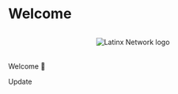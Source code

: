 # Welcome

<div style="text-align: center; margin: 2rem auto; width: 10rem; height: auto;">
  <img src="/logo.jpg" alt="Latinx Network logo"/>
</div>

Welcome :wave:

Update
